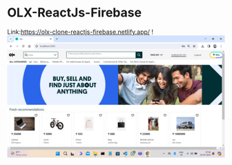 # OLX-ReactJs-Firebase

Link:https://olx-clone-reactjs-firebase.netlify.app/
!![Screenshot](https://github.com/fidasalam/OLX-Clone-ReactJS-Firebase/raw/main/screenshots/Screenshot%20(113).png)


